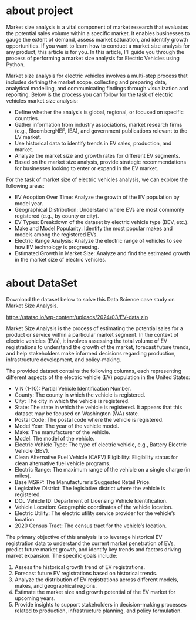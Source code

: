 # about project 

Market size analysis is a vital component of market research that evaluates the potential sales volume within a specific market. It enables businesses to gauge the extent of demand, assess market saturation, and identify growth opportunities. If you want to learn how to conduct a market size analysis for any product, this article is for you. In this article, I'll guide you through the process of performing a market size analysis for Electric Vehicles using Python.

Market size analysis for electric vehicles involves a multi-step process that includes defining the market scope, collecting and preparing data, analytical modelling, and communicating findings through visualization and reporting. Below is the process you can follow for the task of electric vehicles market size analysis:

- Define whether the analysis is global, regional, or focused on specific countries.
- Gather information from industry associations, market research firms (e.g., BloombergNEF, IEA), and government publications relevant to the EV market.
- Use historical data to identify trends in EV sales, production, and market.
- Analyze the market size and growth rates for different EV segments.
- Based on the market size analysis, provide strategic recommendations for businesses looking to enter or expand in the EV market.

For the task of market size of electric vehicles analysis, we can explore the following areas:

- EV Adoption Over Time: Analyze the growth of the EV population by model year.
- Geographical Distribution: Understand where EVs are most commonly registered (e.g., by county or city).
- EV Types: Breakdown of the dataset by electric vehicle type (BEV, etc.).
- Make and Model Popularity: Identify the most popular makes and models among the registered EVs.
- Electric Range Analysis: Analyze the electric range of vehicles to see how EV technology is progressing.
- Estimated Growth in Market Size: Analyze and find the estimated growth in the market size of electric vehicles.

# about DataSet
Download the dataset below to solve this Data Science case study on Market Size Analysis.

https://statso.io/wp-content/uploads/2024/03/EV-data.zip

Market Size Analysis is the process of estimating the potential sales for a product or service within a particular market segment. In the context of electric vehicles (EVs), it involves assessing the total volume of EV registrations to understand the growth of the market, forecast future trends, and help stakeholders make informed decisions regarding production, infrastructure development, and policy-making.

The provided dataset contains the following columns, each representing different aspects of the electric vehicle (EV) population in the United States:

- VIN (1-10): Partial Vehicle Identification Number.
- County: The county in which the vehicle is registered.
- City: The city in which the vehicle is registered.
- State: The state in which the vehicle is registered. It appears that this dataset may be focused on Washington (WA) state.
- Postal Code: The postal code where the vehicle is registered.
- Model Year: The year of the vehicle model.
- Make: The manufacturer of the vehicle.
- Model: The model of the vehicle.
- Electric Vehicle Type: The type of electric vehicle, e.g., Battery Electric Vehicle (BEV).
- Clean Alternative Fuel Vehicle (CAFV) Eligibility: Eligibility status for clean alternative fuel vehicle programs.
- Electric Range: The maximum range of the vehicle on a single charge (in miles).
- Base MSRP: The Manufacturer’s Suggested Retail Price.
- Legislative District: The legislative district where the vehicle is registered.
- DOL Vehicle ID: Department of Licensing Vehicle Identification.
- Vehicle Location: Geographic coordinates of the vehicle location.
- Electric Utility: The electric utility service provider for the vehicle’s location.
- 2020 Census Tract: The census tract for the vehicle’s location.

 The primary objective of this analysis is to leverage historical EV registration data to understand the current market penetration of EVs, predict future market growth, and identify key trends and factors driving market expansion. The specific goals include:

1. Assess the historical growth trend of EV registrations.
2. Forecast future EV registrations based on historical trends.
3. Analyze the distribution of EV registrations across different models, makes, and geographical regions.
4. Estimate the market size and growth potential of the EV market for upcoming years.
5. Provide insights to support stakeholders in decision-making processes related to production, infrastructure planning, and policy formulation.
